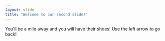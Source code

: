 ```yaml
---
layout: slide
title: "Welcome to our second slide!"
---
```

You'll be a mile away and you will have their shoes!
Use the left arrow to go back!
